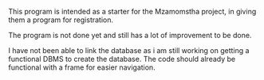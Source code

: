 This program is intended as a starter for the Mzamomstha project, in giving them a program for registration.

The program is not done yet and still has a lot of improvement to be done.

I have not been able to link the database as i am still working on getting a functional DBMS to create the database.
The code should already be functional with a frame for easier navigation.
